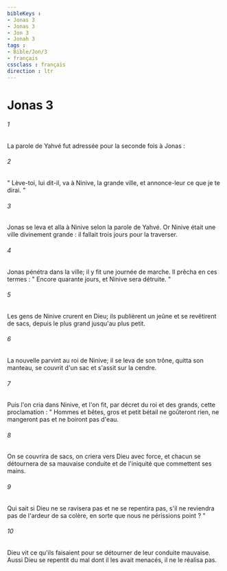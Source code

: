 ```yaml
---
bibleKeys : 
- Jonas 3
- Jonas 3
- Jon 3
- Jonah 3
tags : 
- Bible/Jon/3
- français
cssclass : français
direction : ltr
---
```


# Jonas 3

###### 1
La parole de Yahvé fut adressée pour la seconde fois à Jonas : 
###### 2
" Lève-toi, lui dit-il, va à Ninive, la grande ville, et annonce-leur ce que je te dirai. " 
###### 3
Jonas se leva et alla à Ninive selon la parole de Yahvé. Or Ninive était une ville divinement grande : il fallait trois jours pour la traverser. 
###### 4
Jonas pénétra dans la ville; il y fit une journée de marche. Il prêcha en ces termes : " Encore quarante jours, et Ninive sera détruite. " 
###### 5
Les gens de Ninive crurent en Dieu; ils publièrent un jeûne et se revêtirent de sacs, depuis le plus grand jusqu'au plus petit. 
###### 6
La nouvelle parvint au roi de Ninive; il se leva de son trône, quitta son manteau, se couvrit d'un sac et s'assit sur la cendre. 
###### 7
Puis l'on cria dans Ninive, et l'on fit, par décret du roi et des grands, cette proclamation : " Hommes et bêtes, gros et petit bétail ne goûteront rien, ne mangeront pas et ne boiront pas d'eau. 
###### 8
On se couvrira de sacs, on criera vers Dieu avec force, et chacun se détournera de sa mauvaise conduite et de l'iniquité que commettent ses mains. 
###### 9
Qui sait si Dieu ne se ravisera pas et ne se repentira pas, s'il ne reviendra pas de l'ardeur de sa colère, en sorte que nous ne périssions point ? " 
###### 10
Dieu vit ce qu'ils faisaient pour se détourner de leur conduite mauvaise. Aussi Dieu se repentit du mal dont il les avait menacés, il ne le réalisa pas. 
